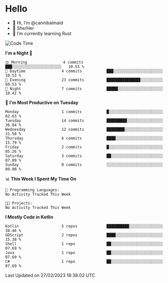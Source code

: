 # Hello
- 👋 Hi, I’m @cannibalmaid
- 👀 She/Her
- 🌱 I’m currently learning Rust

<!--START_SECTION:waka-->
![Code Time](http://img.shields.io/badge/Code%20Time-97%20hrs%206%20mins-blue)

**I'm a Night 🦉** 

```text
🌞 Morning                4 commits           ███░░░░░░░░░░░░░░░░░░░░░░   10.53 % 
🌆 Daytime                4 commits           ███░░░░░░░░░░░░░░░░░░░░░░   10.53 % 
🌃 Evening                23 commits          ███████████████░░░░░░░░░░   60.53 % 
🌙 Night                  7 commits           █████░░░░░░░░░░░░░░░░░░░░   18.42 % 
```
📅 **I'm Most Productive on Tuesday** 

```text
Monday                   1 commits           █░░░░░░░░░░░░░░░░░░░░░░░░   02.63 % 
Tuesday                  14 commits          █████████░░░░░░░░░░░░░░░░   36.84 % 
Wednesday                12 commits          ████████░░░░░░░░░░░░░░░░░   31.58 % 
Thursday                 6 commits           ████░░░░░░░░░░░░░░░░░░░░░   15.79 % 
Friday                   2 commits           █░░░░░░░░░░░░░░░░░░░░░░░░   05.26 % 
Saturday                 3 commits           ██░░░░░░░░░░░░░░░░░░░░░░░   07.89 % 
Sunday                   0 commits           ░░░░░░░░░░░░░░░░░░░░░░░░░   00.00 % 
```


📊 **This Week I Spent My Time On** 

```text
💬 Programming Languages: 
No Activity Tracked This Week

🐱‍💻 Projects: 
No Activity Tracked This Week
```

**I Mostly Code in Kotlin** 

```text
Kotlin                   5 repos             ██████████░░░░░░░░░░░░░░░   38.46 % 
GDScript                 2 repos             ████░░░░░░░░░░░░░░░░░░░░░   15.38 % 
Shell                    1 repo              ██░░░░░░░░░░░░░░░░░░░░░░░   07.69 % 
Java                     1 repo              ██░░░░░░░░░░░░░░░░░░░░░░░   07.69 % 
C#                       1 repo              ██░░░░░░░░░░░░░░░░░░░░░░░   07.69 % 
```




 Last Updated on 27/02/2023 18:38:02 UTC
<!--END_SECTION:waka-->

